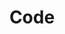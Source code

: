 ---
layout: page
title: Code
permalink: /code/
redirect_to: https://github.com/CasperBrun/02806-final-assingment/blob/main/code/SDA_Final_Pro_Merged.ipynb
---